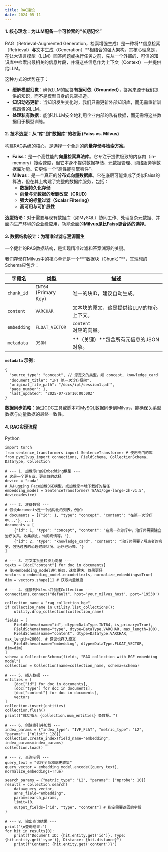 ```yaml
---
title: RAG建设
date: 2024-05-11 
---
```


#### **1. 核心理念：为LLM配备一个可检索的“长期记忆”**
RAG（Retrieval-Augmented Generation，检索增强生成）是一种将**信息检索（Retrieval）**与**文本生成（Generation）**相结合的强大架构。其核心理念是，在让大语言模型（LLM）回答问题或执行任务之前，先从一个外部的、可信的知识库中检索出最相关的信息片段，并将这些信息作为上下文（Context）一并提供给LLM。

这种方式的优势在于：

+ **缓解模型幻觉**：确保LLM的回答**有据可依（Grounded）**，答案来源于我们提供的知识，而不是模型自身的凭空捏造。
+ **知识动态更新**：当知识发生变化时，我们只需更新外部知识库，而无需重新训练昂贵的LLM。
+ **处理私有数据**：能够让LLM安全地利用企业内部的私有数据，而无需将这些数据用于模型训练。

#### **2. 技术选型：从“库”到“数据库”的权衡 (Faiss vs. Milvus)**
构建RAG系统的核心，是选择一个合适的**向量存储与检索方案**。

+ **Faiss**：是一个高性能的**向量检索算法库**。它专注于提供极致的内存内（in-memory）搜索速度，但它本身不提供数据存储、元数据管理、网络服务等数据库功能。它更像一个“高性能引擎零件”。
+ **Milvus**：是一个真正的**分布式向量数据库**。它在底层可能集成了类似Faiss的算法，但在其上构建了完整的数据库服务，包括：
    - **数据持久化存储**
    - **向量与元数据的增删改查（CRUD）**
    - **强大的标量过滤（Scalar Filtering）**
    - **高可用与可扩展性**

**选型结论**：对于需要与现有数据库（如MySQL）协同工作、处理复杂元数据、并面向生产环境的企业级应用，功能全面的**Milvus是比Faiss更合适的选择**。

#### **3. 数据结构设计：为精准过滤与溯源而生**
一个健壮的RAG数据结构，是实现精准过滤和答案溯源的关键。

我们存储在Milvus中的核心单元是一个**“数据块（Chunk）”**，其理想的Schema应包含：

| 字段名 | 类型 | 描述 |
| --- | --- | --- |
| `chunk_id` | `INT64`<br/> (Primary Key) | 唯一的块ID，建议自动生成。 |
| `content` | `VARCHAR` | 文本块的原文，这是提供给LLM的核心上下文。 |
| `embedding` | `FLOAT_VECTOR` | `content`<br/>对应的向量。 |
| `metadata` | `JSON` | **（关键）**包含所有元信息的JSON对象。 |




****`metadata`** 示例**：



```plain
{
  "source_type": "concept", // 您定义的类型，如 concept, knowledge_card
  "document_title": "IPT 第一次诊疗框架",
  "original_file_path": "/docs/ipt/session1.pdf",
  "page_number": 1,
  "last_updated": "2025-07-26T10:00:00Z"
}
```

**数据同步策略**：通过CDC工具或脚本将MySQL数据同步到Milvus，能确保关系型数据与向量数据的最终一致性。

#### **4. RAG实现流程**
Python

```plain
import torch
from sentence_transformers import SentenceTransformer # 使用专门的库
from pymilvus import connections, FieldSchema, CollectionSchema, DataType, Collection

# --- 1. 加载专门的Embedding模型 ---
# 这是一个更专业、更高效的选择
device = "cuda"
# 从Hugging Face加载BGE模型，或加载您本地下载好的路径
embedding_model = SentenceTransformer('BAAI/bge-large-zh-v1.5', device=device)

# --- 2. 准备数据 ---
# 假设documents是一个结构化的列表，例如:
# documents = [{"id": 1, "type": "concept", "content": "在第一次诊疗中..."}, ...]
documents = [
    {"id": 1, "type": "concept", "content": "在第一次诊疗中，治疗师需要建立治疗关系，收集病史，询问病情等。"},
    {"id": 2, "type": "knowledge_card", "content": "治疗师需要了解患者的病史，包括过去的心理健康状况、治疗经历等。"}
]

# --- 3. 将文本批量转换为向量 ---
texts = [doc["content"] for doc in documents]
# 使用embedding_model进行编码，速度更快，效果更好
vectors = embedding_model.encode(texts, normalize_embeddings=True)
dim = vectors.shape[1] # 获取向量维度

# --- 4. 连接到Milvus并创建Collection ---
connections.connect("default", host='your_milvus_host', port='19530')

collection_name = "rag_collection_bge"
if collection_name in utility.list_collections():
    utility.drop_collection(collection_name)

fields = [
    FieldSchema(name="id", dtype=DataType.INT64, is_primary=True),
    FieldSchema(name="type", dtype=DataType.VARCHAR, max_length=100),
    FieldSchema(name="content", dtype=DataType.VARCHAR, max_length=2000), # 建议也存入原文
    FieldSchema(name="embedding", dtype=DataType.FLOAT_VECTOR, dim=dim)
]
schema = CollectionSchema(fields, "RAG collection with BGE embedding model")
collection = Collection(name=collection_name, schema=schema)

# --- 5. 插入数据 ---
entities = [
    [doc["id"] for doc in documents],
    [doc["type"] for doc in documents],
    [doc["content"] for doc in documents],
    vectors
]
collection.insert(entities)
collection.flush()
print(f"成功插入 {collection.num_entities} 条数据。")

# --- 6. 创建索引并加载 ---
index_params = {"index_type": "IVF_FLAT", "metric_type": "L2", "params": {"nlist": 128}}
collection.create_index(field_name="embedding", index_params=index_params)
collection.load()

# --- 7. 查询示例 ---
query_text = "诊疗关系和病史收集"
query_vector = embedding_model.encode([query_text], normalize_embeddings=True)

search_params = {"metric_type": "L2", "params": {"nprobe": 10}}
results = collection.search(
    data=query_vector, 
    anns_field="embedding", 
    param=search_params, 
    limit=10, 
    output_fields=["id", "type", "content"] # 指定需要返回的字段
)

# --- 8. 输出查询结果 ---
print("\n查询结果:")
for hit in results[0]:
    print(f"Document ID: {hit.entity.get('id')}, Type: {hit.entity.get('type')}, Distance: {hit.distance}")
    print(f"Content: {hit.entity.get('content')}")
```



